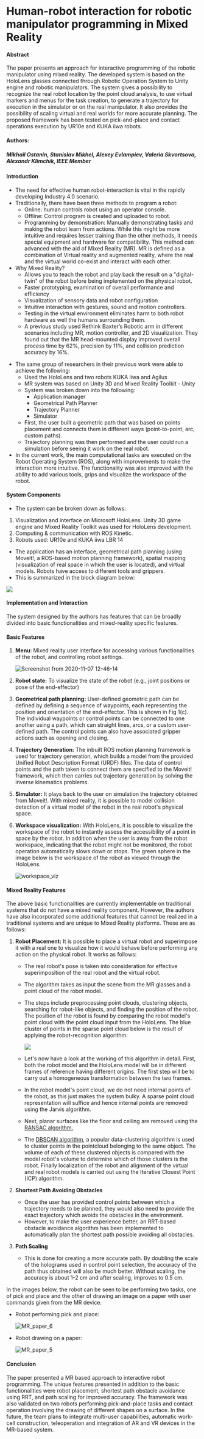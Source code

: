 # Human-robot interaction for robotic manipulator programming in Mixed Reality

#### Abstract

The paper presents an approach for interactive programming of the robotic manipulator using mixed reality. The developed system is based on the HoloLens glasses connected through Robotic Operation System to Unity engine
and robotic manipulators. The system gives a possibility to recognize the real robot location by the point cloud analysis, to use virtual markers and menus for the task creation, to generate a trajectory for execution in the simulator or on the real manipulator. It also provides the possibility of scaling virtual and real worlds for more accurate planning. The proposed framework has been tested on pick-and-place and contact operations execution by UR10e and KUKA iiwa robots.

#### **Authors**: 

##### Mikhail Ostanin, Stanislav Mikhel, Alexey Evlampiev, Valeria Skvortsova, Alexandr Klimchik, IEEE Member

#### Introduction

- The need for effective human robot-interaction is vital in the rapidly developing Industry 4.0 scenario. 
- Traditionally, there have been three methods to program a robot: 
  * Online: human controls robot using an operator console.
  * Offline: Control program is created and uploaded to robot.
  * Programming by demonstration: Manually demonstrating tasks and making the robot learn from actions. While this might be more intuitive and requires lesser training than the other methods, it needs special equipment and hardware for compatibility. This method can advanced with the aid of Mixed Reality (MR). MR is defined as a combination of Virtual reality and augmented reality, where the real and the virtual world co-exist and interact with each other. 
- Why Mixed Reality? 
  * Allows you to teach the robot and play back the result on a "digital-twin" of the robot before being implemented on the physical robot. 
  * Faster prototyping, examination of overall performance and efficiency 
  * Visualization of sensory data and robot configuration 
  * Intuitive interaction with gestures, sound and motion controllers. 
  * Testing in the virtual environment eliminates harm to both robot hardware as well the humans surrounding them.
  * A previous study used Rethink Baxter’s Robotic arm in different scenarios including MR, motion controller, and 2D visualization. They found out that the MR head-mounted display improved overall process time by 62%, precision by 11%, and collision prediction accuracy by 16%. 

* The same group of researchers in their previous work were able to achieve the following: 
  * Used the HoloLens and two robots KUKA iiwa and Agilus 
  * MR system was based on Unity 3D and Mixed Reality Toolkit - Unity 
  * System was broken down into the following: 
    * Application manager 
    * Geometrical Path Planner 
    * Trajectory Planner 
    * Simulator 
  * First, the user built a geometric path that was based on points placement and connects them in different ways (point-to-point, arc, custom paths). 
  * Trajectory planning was then performed and the user could run a simulation before seeing it work on the real robot. 
* In the current work, the main computational tasks are executed on the Robot Operating System (ROS), along with improvements to make the interaction more intuitive. The functionality was also improved with the ability to add various tools, grips and visualize the workspace of the robot. 

#### System Components 

* The system can be broken down as follows: 

1. Visualization and interface on Microsoft HoloLens. Unity 3D game engine and Mixed Reality Toolkit was used for HoloLens development. 
2. Computing & communication with ROS Kinetic. 
3. Robots used: UR10e and KUKA iiwa LBR 14

* The application has an interface, geometrical path planning (using Moveit!, a ROS-based motion planning framework), spatial mapping (visualization of real space in which the user is located), and virtual models. Robots have access to different tools and grippers. 
* This is summarized in the block diagram below: 

![](../../Pictures/MR_paper_1.png)

#### Implementation and Interaction 

The system designed by the authors has features that can be broadly divided into basic functionalities and mixed-reality specific features. 

#### **Basic Features**

1. **Menu**: Mixed reality user interface for accessing various functionalities of the robot, and controlling robot settings.

   <img src="../../Pictures/Screenshot from 2020-11-07 12-46-14.png" alt="Screenshot from 2020-11-07 12-46-14"  /> 

2. **Robot state:** To visualize the state of the robot (e.g., joint positions or pose of the end-effector)

3. **Geometrical path planning:** User-defined geometric path can be defined by defining a sequence of waypoints, each representing the position and orientation of the end-effector. This is shown in Fig 1(c). The individual waypoints or control points can be connected to one another using a path, which can straight lines, arcs, or a custom user-defined path. The control points can also have associated gripper actions such as opening and closing. 

4. **Trajectory Generation:** The inbuilt ROS motion planning framework is used for trajectory generation, which builds a model from the provided Unified Robot Description Format (URDF) files. The data of control points and the path taken to connect them are specified to the Moveit! framework, which then carries out trajectory generation by solving the inverse kinematics problems. 

5. **Simulator:** It plays back to the user on simulation the trajectory obtained from Moveit!. With mixed reality, it is possible to model collision detection of a virtual model of the robot in the real robot's physical space. 

6. **Workspace visualization:** With HoloLens, it is possible to visualize the workspace of the robot to instantly assess the accessibility of a point in space by the robot. In addition when the user is away from the robot workspace, indicating that the robot might not be monitored, the robot operation automatically slows down or stops. The green sphere in the image below is the workspace of the robot as viewed through the HoloLens. 

   ![workspace_viz](../../Pictures/workspace_viz.png)

   

#### **Mixed Reality Features**

The above basic functionalities are currently implementable on traditional systems that do not have a mixed reality component. However, the authors have also incorporated some additional features that cannot be realized in a traditional systems and are unique to Mixed Reality platforms. These are as follows: 

1. **Robot Placement:** It is possible to place a virtual robot and superimpose it with a real one to visualize how it would behave before performing any action on the physical robot. It works as follows: 

   * The real robot's pose is taken into consideration for effective superimposition of the real robot and the virtual robot. 

   * The algorithm takes as input the scene from the MR glasses and a point cloud of the robot model. 

   * The steps include preprocessing point clouds, clustering objects, searching for robot-like objects, and finding the position of the robot. The position of the robot is found by comparing the robot model's point cloud with the point cloud input from the HoloLens. The blue cluster of points in the sparse point cloud below is the result of applying the robot-recognition algorithm: 

     ![](../../Pictures/MR_paper_3.png)

   * Let's now have a look at the working of this algorithm in detail. First, both the robot model and the HoloLens model will be in different frames of reference having different origins. The first step will be to carry out a homogeneous transformation between the two frames. 

   * In the robot model's point cloud, we do not need internal points of the robot, as this just makes the system bulky. A sparse point cloud representation will suffice and hence internal points are removed using the Jarvis algorithm. 

   * Next, planar surfaces like the floor and ceiling are removed using the [RANSAC algorithm.](http://www.cse.yorku.ca/~kosta/CompVis_Notes/ransac.pdf)

   * The [DBSCAN algorithm](https://towardsdatascience.com/how-dbscan-works-and-why-should-i-use-it-443b4a191c80), a popular data-clustering algorithm is used to cluster points in the pointcloud belonging to the same object. The volume of each of these clustered objects is compared with the model robot's volume to determine which of those clusters is the robot. Finally localization of the robot and alignment of the virtual and real robot models is carried out using the Iterative Closest Point (ICP) algorithm. 

2. **Shortest Path Avoiding Obstacles**

   * Once the user has provided control points between which a trajectory needs to be planned, they would also need to provide the exact trajectory which avoids the obstacles in the environment. 
   * However, to make the user experience better, an RRT-based obstacle avoidance algorithm has been implemented to automatically plan the shortest path possible avoiding all obstacles.

3. **Path Scaling**

   * This is done for creating a more accurate path. By doubling the scale of the holograms used in control point selection, the accuracy of the path thus obtained will also be much better. Without scaling, the accuracy is about 1-2 cm and after scaling, improves to 0.5 cm. 

     

In the images below, the robot can be seen to be performing two tasks, one of pick and place and the other of drawing an image on a paper with user commands given from the MR device. 

* Robot performing pick and place: 

  ![MR_paper_6](../../Pictures/MR_paper_6.png)

* Robot drawing on a paper: 

  ![MR_paper_5](../../Pictures/MR_paper_5.png)

#### **Conclusion**

The paper presented a MR based approach to interactive robot programming. The unique features presented in addition to the basic functionalities were robot placement, shortest path obstacle avoidance using RRT, and path scaling for improved accuracy. The framework was also validated on two robots performing pick-and-place tasks and contact operation involving the drawing of different shapes on a surface. In the future, the team plans to integrate multi-user capabilities, automatic work-cell construction, teleoperation and integration of AR and VR devices in the MR-based system. 

